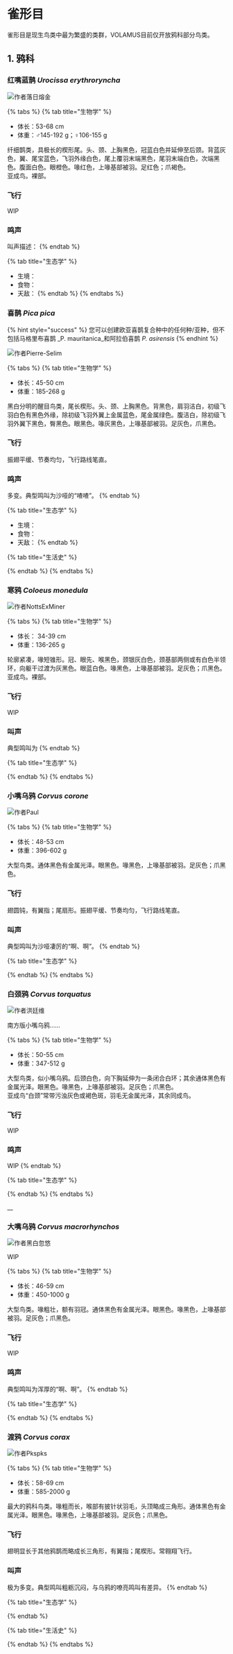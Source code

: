 # 雀形目

雀形目是现生鸟类中最为繁盛的类群，VOLAMUS目前仅开放鸦科部分鸟类。

## 1. 鸦科

### 红嘴蓝鹊 _Urocissa erythroryncha_

![&#x4F5C;&#x8005;&#x843D;&#x65E5;&#x7194;&#x91D1;](../../.gitbook/assets/h.jpg)



{% tabs %}
{% tab title="生物学" %}
* 体长：53-68 cm
* 体重：♂145-192 g；♀106-155 g

纤细鹊类，具极长的楔形尾。头、颈、上胸黑色，冠蓝白色并延伸至后颈。背蓝灰色，翼、尾宝蓝色，飞羽外缘白色，尾上覆羽末端黑色，尾羽末端白色，次端黑色。腹面白色。眼橙色。喙红色，上喙基部被羽。足红色；爪褐色。  
亚成鸟。裸部。

### 飞行

WIP

### 鸣声

叫声描述：
{% endtab %}

{% tab title="生态学" %}
* 生境：
* 食物：
* 天敌：
{% endtab %}
{% endtabs %}



### 喜鹊 _Pica pica_

{% hint style="success" %}
您可以创建欧亚喜鹊复合种中的任何种/亚种，但不包括马格里布喜鹊 _P. mauritanica_和阿拉伯喜鹊 _P. asirensis_
{% endhint %}

![&#x4F5C;&#x8005;Pierre-Selim](../../.gitbook/assets/zhi-ming.jpg)



{% tabs %}
{% tab title="生物学" %}
* 体长：45-50 cm
* 体重：185-268 g

黑白分明的醒目鸟类，尾长楔形。头、颈、上胸黑色。背黑色，肩羽洁白，初级飞羽白色有黑色外缘，除初级飞羽外翼上金属蓝色，尾金属绿色。腹洁白，除初级飞羽外翼下黑色，臀黑色。眼黑色。喙灰黑色，上喙基部被羽。足灰色，爪黑色。

### 飞行

振翅平缓、节奏均匀，飞行路线笔直。

### 鸣声

多变。典型鸣叫为沙哑的“喳喳”。
{% endtab %}

{% tab title="生态学" %}
* 生境：
* 食物：
* 天敌：
{% endtab %}

{% tab title="生活史" %}

{% endtab %}
{% endtabs %}



### 寒鸦 _Coloeus monedula_

![&#x4F5C;&#x8005;NottsExMiner](../../.gitbook/assets/jackdaw_-7538518858.jpg)

{% tabs %}
{% tab title="生物学" %}
* 体长： 34-39 cm
* 体重：136-265 g

轮廓紧凑，喙短锥形。冠、眼先、喉黑色，颈银灰白色，颈基部两侧或有白色半领环，向躯干过渡为灰黑色。眼蓝白色。喙黑色，上喙基部被羽。足灰色；爪黑色。  
亚成鸟。裸部。

### 飞行

WIP

### 叫声

典型鸣叫为
{% endtab %}

{% tab title="生态学" %}

{% endtab %}
{% endtabs %}

### 

### 小嘴乌鸦 _Corvus corone_

![&#x4F5C;&#x8005;Paul](../../.gitbook/assets/33833793762_5f214f047f_b.jpg)

{% tabs %}
{% tab title="生物学" %}
* 体长：48-53 cm
* 体重：396-602 g

大型鸟类。通体黑色有金属光泽。眼黑色。喙黑色，上喙基部被羽。足灰色；爪黑色。

### 飞行

翅圆钝，有翼指；尾扇形。振翅平缓、节奏均匀，飞行路线笔直。

### 叫声

典型鸣叫为沙哑凄厉的“啊、啊”。
{% endtab %}

{% tab title="生态学" %}

{% endtab %}
{% endtabs %}



### 白颈鸦 _Corvus torquatus_

![&#x4F5C;&#x8005;&#x6D2A;&#x5EF7;&#x7EF4;](../../.gitbook/assets/75807211.jpg)

南方版小嘴乌鸦……

{% tabs %}
{% tab title="生物学" %}
* 体长：50-55 cm
* 体重：347-512 g

大型鸟类，似小嘴乌鸦。后颈白色，向下胸延伸为一条闭合白环；其余通体黑色有金属光泽。眼黑色。喙黑色，上喙基部被羽。足灰色；爪黑色。  
亚成鸟“白颈”常带污浊灰色或褐色斑，羽毛无金属光泽，其余同成鸟。

### 飞行

WIP

### 鸣声

WIP
{% endtab %}

{% tab title="生态学" %}

{% endtab %}
{% endtabs %}

\_\_

### 大嘴乌鸦 _Corvus macrorhynchos_

![&#x4F5C;&#x8005;&#x9ED1;&#x767D;&#x5FFD;&#x60A0;](../../.gitbook/assets/da-zui-wu-ya-.jpg)

WIP

{% tabs %}
{% tab title="生物学" %}
* 体长：46-59 cm
* 体重：450-1000 g

大型鸟类。喙粗壮，额有羽冠。通体黑色有金属光泽。眼黑色。喙黑色，上喙基部被羽。足灰色；爪黑色。

### 飞行

WIP

### 鸣声

典型鸣叫为浑厚的“啊、啊”。
{% endtab %}

{% tab title="生态学" %}

{% endtab %}
{% endtabs %}



### 渡鸦 _Corvus corax_

![&#x4F5C;&#x8005;Pkspks](../../.gitbook/assets/corvus_corax_tibetanus.jpg)

{% tabs %}
{% tab title="生物学" %}
* 体长：58-69 cm
* 体重：585-2000 g

最大的鸦科鸟类。喙粗而长，喉部有披针状羽毛，头顶略成三角形。通体黑色有金属光泽。眼黑色。喙黑色，上喙基部被羽。足灰色；爪黑色。

### 飞行

翅明显长于其他鸦鹊而略成长三角形，有翼指；尾楔形。常翱翔飞行。

### 叫声

极为多变。典型鸣叫粗粝沉闷，与乌鸦的嘹亮鸣叫有差异。
{% endtab %}

{% tab title="生态学" %}

{% endtab %}

{% tab title="生活史" %}

{% endtab %}
{% endtabs %}

